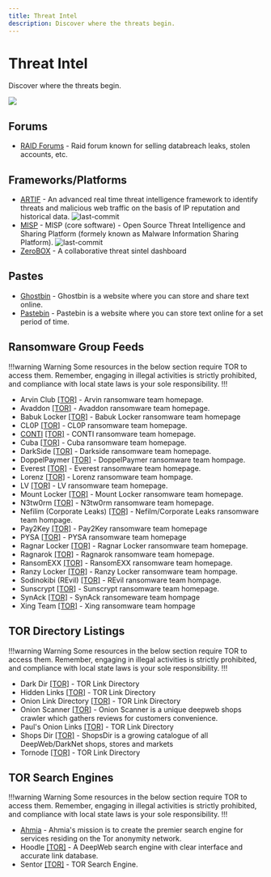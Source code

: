 ```yaml
---
title: Threat Intel
description: Discover where the threats begin.
---
```


# Threat Intel

Discover where the threats begin.

![](https://img.shields.io/badge/Tools%20%26%20Resources%20Available-40-757575?style=for-the-badge)


## Forums

* [RAID Forums](https://raidforums.com/Forum-Leaks-Market) - Raid forum known for selling databreach leaks, stolen accounts, etc. 


## Frameworks/Platforms

* [ARTIF](https://github.com/CRED-CLUB/ARTIF) - An advanced real time threat intelligence framework to identify threats and malicious web traffic on the basis of IP reputation and historical data. ![last-commit](https://img.shields.io/github/last-commit/CRED-CLUB/ARTIF?style=flat)
* [MISP](https://github.com/MISP/MISP) - MISP (core software) - Open Source Threat Intelligence and Sharing Platform (formely known as Malware Information Sharing Platform). ![last-commit](https://img.shields.io/github/last-commit/MISP/MISP?style=flat)
* [ZeroBOX]( https://box.zero.camp/) - A collaborative threat sintel dashboard 


## Pastes

* [Ghostbin](https://ghostbin.com/) - Ghostbin is a website where you can store and share text online. 
* [Pastebin](https://pastebin.com/) - Pastebin is a website where you can store text online for a set period of time. 


## Ransomware Group Feeds

!!!warning Warning
Some resources in the below section require TOR to access them. Remember, engaging in illegal activities is strictly prohibited, and compliance with local state laws is your sole responsibility.
!!!

* Arvin Club [[TOR]](http://3kp6j22pz3zkv76yutctosa6djpj4yib2icvdqxucdaxxedumhqicpad.onion/) - Arvin ransomware team homepage. 
* Avaddon [[TOR]](http://avaddongun7rngel.onion) - Avaddon ransomware team homepage. 
* Babuk Locker [[TOR]](http://wavbeudogz6byhnardd2lkp2jafims3j7tj6k6qnywchn2csngvtffqd.onion/) - Babuk Locker ransomware team homepage 
* CL0P [[TOR]](http://ekbgzchl6x2ias37.onion/) - CL0P ransomware team homepage. 
* [CONTI](https://continews.icu/) [[TOR]](http://continewsnv5otx5kaoje7krkto2qbu3gtqef22mnr7eaxw3y6ncz3ad.onion) - CONTI ransomware team homepage. 
* Cuba [[TOR]](http://cuba4mp6ximo2zlo.onion/) - Cuba ransomware team homepage. 
* DarkSide [[TOR]](http://darksidc3iux462n6yunevoag52ntvwp6wulaz3zirkmh4cnz6hhj7id.onion/) - Darkside ransomware team homepage. 
* DoppelPaymer [[TOR]](http://hpoo4dosa3x4ognfxpqcrjwnsigvslm7kv6hvmhh2yqczaxy3j6qnwad.onion/) - DoppelPaymer ransomware team hompage. 
* Everest [[TOR]](http://ransomocmou6mnbquqz44ewosbkjk3o5qjsl3orawojexfook2j7esad.onion/) - Everest ransomware team homepage. 
* Lorenz [[TOR]](http://lorenzmlwpzgxq736jzseuterytjueszsvznuibanxomlpkyxk6ksoyd.onion/) - Lorenz ransomware team hompage. 
* LV [[TOR]](http://rbvuetuneohce3ouxjlbxtimyyxokb4btncxjbo44fbgxqy7tskinwad.onion/) - LV ransomware team homepage. 
* Mount Locker [[TOR]](http://mountnewsokhwilx.onion) - Mount Locker ransomware team homepage. 
* N3tw0rm [[TOR]](http://n3twormruynhn3oetmxvasum2miix2jgg56xskdoyihra4wthvlgyeyd.onion/) - N3tw0rm ransomware team homepage. 
* Nefilim (Corporate Leaks) [[TOR]](http://edteebo2w2bvwewbjb5wgwxksuwqutbg3lk34ln7jpf3obhy4cvkbuqd.onion/) - Nefilm/Corporate Leaks ransomware team hompage. 
* Pay2Key [[TOR]](http://pay2key2zkg7arp3kv3cuugdaqwuesifnbofun4j6yjdw5ry7zw2asid.onion/) - Pay2Key ransomware team homepage 
* PYSA [[TOR]](http://pysa2bitc5ldeyfak4seeruqymqs4sj5wt5qkcq7aoyg4h2acqieywad.onion/) - PYSA ransomware team homepage 
* Ragnar Locker [[TOR]](http://p6o7m73ujalhgkiv.onion/) - Ragnar Locker ransomware team homepage. 
* Ragnarok [[TOR]](http://wobpitin77vdsdiswr43duntv6eqw4rvphedutpaxycjdie6gg3binad.onion/) - Ragnarok ransomware team homepage. 
* RansomEXX [[TOR]](http://rnsm777cdsjrsdlbs4v5qoeppu3px6sb2igmh53jzrx7ipcrbjz5b2ad.onion/) - RansomEXX ransomware team homepage. 
* Ranzy Locker [[TOR]](http://37rckgo66iydpvgpwve7b2el5q2zhjw4tv4lmyewufnpx4lhkekxkoqd.onion/) - Ranzy Locker ransomware team hompage. 
* Sodinokibi (REvil) [[TOR]](http://dnpscnbaix6nkwvystl3yxglz7nteicqrou3t75tpcc5532cztc46qyd.onion) - REvil ransomware team hompage. 
* Sunscrypt [[TOR]](http://nbzzb6sa6xuura2z.onion/) - Sunscrypt ransomware team homepage. 
* SynAck [[TOR]](http://xqkz2rmrqkeqf6sjbrb47jfwnqxcd4o2zvaxxzrpbh2piknms37rw2ad.onion/index.html) - SynAck ransomeware team hompage 
* Xing Team [[TOR]](http://xingnewj6m4qytljhfwemngm7r7rogrindbq7wrfeepejgxc3bwci7qd.onion/) - Xing ransomware team hompage 


## TOR Directory Listings

!!!warning Warning
Some resources in the below section require TOR to access them. Remember, engaging in illegal activities is strictly prohibited, and compliance with local state laws is your sole responsibility.
!!!

* Dark Dir [[TOR]](http://l7vh56hxm3t4tzy75nxzducszppgi45fyx2wy6chujxb2rhy7o5r62ad.onion) - TOR Link Directory 
* Hidden Links [[TOR]](http://wclekwrf2aclunlmuikf2bopusjfv66jlhwtgbiycy5nw524r6ngioid.onion/) - TOR Link Directory 
* Onion Link Directory [[TOR]](http://torlinkszegvxqb6.onion/) - TOR Link Directory 
* Onion Scanner [[TOR]](http://4r4zaei5qa7qq5ha.onion/) - Onion Scanner is a unique deepweb shops crawler which gathers reviews for customers convenience. 
* Paul's Onion Links [[TOR]](http://paullzqj3ntil7vyar3gxeks7bz5haiteeehz5vdk5fadvtto7q7liid.onion/) - TOR Link Directory 
* Shops Dir [[TOR]](http://vxmua4uvg7vp5ssnvx5gexrr2nxso3wwvjwagdub67vcombj4kf4i4qd.onion/) - ShopsDir is a growing catalogue of all DeepWeb/DarkNet shops, stores and markets 
* Tornode [[TOR]](http://e6wzjohnxejirqa2sgridvymv2jxhrqdfuyxvoxp3xpqh7kr4kbwpwad.onion/) - TOR Link Directory 


## TOR Search Engines

!!!warning Warning
Some resources in the below section require TOR to access them. Remember, engaging in illegal activities is strictly prohibited, and compliance with local state laws is your sole responsibility.
!!!

* [Ahmia](https://ahmia.fi/) - Ahmia's mission is to create the premier search engine for services residing on the Tor anonymity network. 
* Hoodle [[TOR]](http://nr2dvqdot7yw6b5poyjb7tzot7fjrrweb2fhugvytbbio7ijkrvicuid.onion) - A DeepWeb search engine with clear interface and accurate link database. 
* Sentor [[TOR]](http://e27slbec2ykiyo26gfuovaehuzsydffbit5nlxid53kigw3pvz6uosqd.onion/index.php) - TOR Search Engine. 